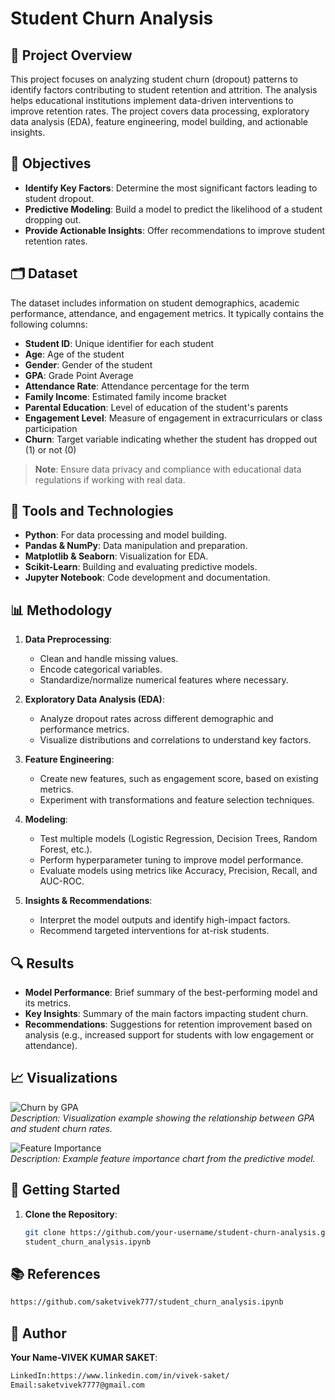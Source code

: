  # Student Churn Analysis

## 📑 Project Overview

This project focuses on analyzing student churn (dropout) patterns to identify factors contributing to student retention and attrition. The analysis helps educational institutions implement data-driven interventions to improve retention rates. The project covers data processing, exploratory data analysis (EDA), feature engineering, model building, and actionable insights.

## 🎯 Objectives

- **Identify Key Factors**: Determine the most significant factors leading to student dropout.
- **Predictive Modeling**: Build a model to predict the likelihood of a student dropping out.
- **Provide Actionable Insights**: Offer recommendations to improve student retention rates.

## 🗂️ Dataset

The dataset includes information on student demographics, academic performance, attendance, and engagement metrics. It typically contains the following columns:

- **Student ID**: Unique identifier for each student
- **Age**: Age of the student
- **Gender**: Gender of the student
- **GPA**: Grade Point Average
- **Attendance Rate**: Attendance percentage for the term
- **Family Income**: Estimated family income bracket
- **Parental Education**: Level of education of the student's parents
- **Engagement Level**: Measure of engagement in extracurriculars or class participation
- **Churn**: Target variable indicating whether the student has dropped out (1) or not (0)

> **Note**: Ensure data privacy and compliance with educational data regulations if working with real data.

## 🔧 Tools and Technologies

- **Python**: For data processing and model building.
- **Pandas & NumPy**: Data manipulation and preparation.
- **Matplotlib & Seaborn**: Visualization for EDA.
- **Scikit-Learn**: Building and evaluating predictive models.
- **Jupyter Notebook**: Code development and documentation.

## 📊 Methodology

1. **Data Preprocessing**:
   - Clean and handle missing values.
   - Encode categorical variables.
   - Standardize/normalize numerical features where necessary.

2. **Exploratory Data Analysis (EDA)**:
   - Analyze dropout rates across different demographic and performance metrics.
   - Visualize distributions and correlations to understand key factors.

3. **Feature Engineering**:
   - Create new features, such as engagement score, based on existing metrics.
   - Experiment with transformations and feature selection techniques.

4. **Modeling**:
   - Test multiple models (Logistic Regression, Decision Trees, Random Forest, etc.).
   - Perform hyperparameter tuning to improve model performance.
   - Evaluate models using metrics like Accuracy, Precision, Recall, and AUC-ROC.

5. **Insights & Recommendations**:
   - Interpret the model outputs and identify high-impact factors.
   - Recommend targeted interventions for at-risk students.

## 🔍 Results

- **Model Performance**: Brief summary of the best-performing model and its metrics.
- **Key Insights**: Summary of the main factors impacting student churn.
- **Recommendations**: Suggestions for retention improvement based on analysis (e.g., increased support for students with low engagement or attendance).

## 📈 Visualizations

![Churn by GPA](path/to/image)  
*Description: Visualization example showing the relationship between GPA and student churn rates.*

![Feature Importance](path/to/image)  
*Description: Example feature importance chart from the predictive model.*

## 🚀 Getting Started

1. **Clone the Repository**:
   ```bash
   git clone https://github.com/your-username/student-churn-analysis.git
   student_churn_analysis.ipynb
## 📚 References 
  ```bash
 https://github.com/saketvivek777/student_churn_analysis.ipynb
   ```
## 👤 Author
**Your Name-VIVEK KUMAR SAKET**:
  ```bash
LinkedIn:https://www.linkedin.com/in/vivek-saket/
Email:saketvivek7777@gmail.com
